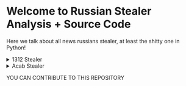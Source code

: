 # Welcome to Russian Stealer Analysis + Source Code

Here we talk about all news russians stealer, at least the shitty one in Python!
<details>
  <summary>1312 Stealer</summary>

1312ru Stealer

# A simple leak of this stealer that start to show up on as lot of python program as dualhook

The stealer is hidden inside a lot of program, fake stealer, fake tools etc.. using the ; technique.

```py
import requests                                                                ;exec("code")
```

It is doing requests.get() to a website and remove tag to get the code hidden inside of the fake Cloudflare blocked webpage

The stealer seem original, but still pretty bad, nothing very advanced

If at one point you feel like "using" it, don't, it is shit


RUN IN A VM

</details>


<details>
  <summary>Acab Stealer</summary>

# A simple leak of this stealer that start to show up on as lot of python program as dualhook (Like 1312)

The stealer is hidden inside a lot of program, fake stealer, fake tools etc.. using the ; technique.

```py
import requests                                                                ;exec("code")
```

It is doing requests.get() to his own website and remove tag to get the stager code inside of the fake Cloudflare blocked webpage

The stealer seem original, but still pretty bad, nothing very advanced

If at one point you feel like "using" it, don't, it is shit


RUN IN A VM

</details>

YOU CAN CONTRIBUTE TO THIS REPOSITORY
